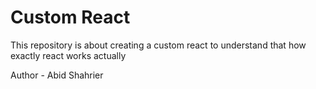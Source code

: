 # Custom React

This repository is about creating a custom react to understand that how exactly react works actually

Author - Abid Shahrier
